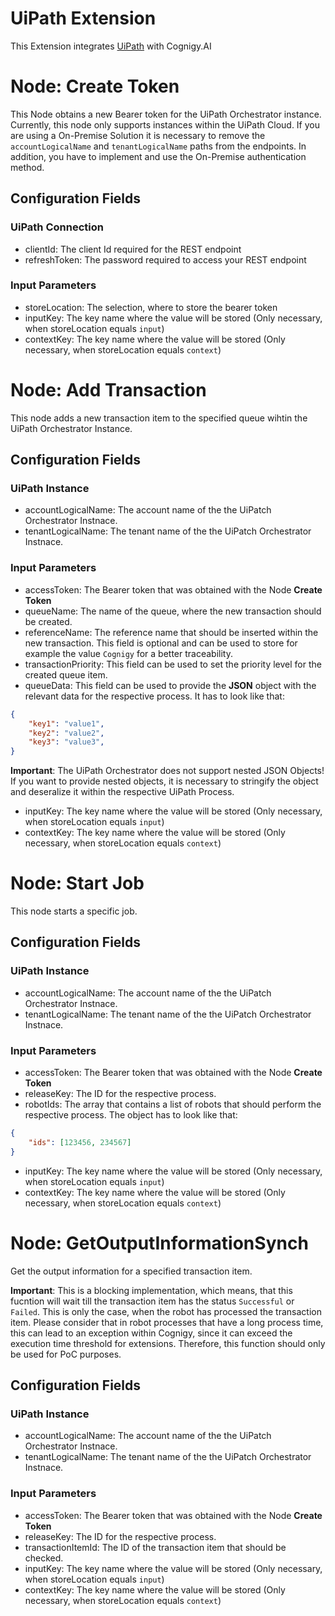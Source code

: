 # UiPath Extension

This Extension integrates [UiPath](https://www.uipath.com/) with Cognigy.AI

# Node: Create Token

This Node obtains a new Bearer token for the UiPath Orchestrator instance. Currently, this node only supports instances within the UiPath Cloud. If you are using a On-Premise Solution it is necessary to remove the `accountLogicalName` and `tenantLogicalName` paths from the endpoints. In addition, you have to implement and use the  On-Premise authentication method.

## Configuration Fields

### **UiPath Connection**

- clientId: The client Id required for the REST endpoint
- refreshToken: The password required to access your REST endpoint

### **Input Parameters**
- storeLocation: The selection, where to store the bearer token
- inputKey: The key name where the value will be stored (Only necessary, when storeLocation equals `input`)
- contextKey: The key name where the value will be stored (Only necessary, when storeLocation equals `context`)


# Node: Add Transaction
This node adds a new transaction item to the specified queue wihtin the UiPath Orchestrator Instance. 

## Configuration Fields

### **UiPath Instance**
- accountLogicalName: The account name of the the UiPatch Orchestrator Instnace.
- tenantLogicalName: The tenant name of the the UiPatch Orchestrator Instnace.

### **Input Parameters**

- accessToken: The Bearer token that was obtained with the Node **Create Token**
- queueName: The name of the queue, where the new transaction should be created.
- referenceName: The reference name that should be inserted within the new transaction. This field is optional and can be used to store for example the value `Cognigy` for a better traceability. 
- transactionPriority: This field can be used to set the priority level for the created queue item.
- queueData: This field can be used to provide the **JSON** object with the relevant data for the respective process. It has to look like that:

``` json
{
    "key1": "value1",
    "key2": "value2",
    "key3": "value3",
}
``` 
**Important**: The UiPath Orchestrator does not support nested JSON Objects! If you want to provide nested objects, it is necessary to stringify the object and deseralize it within the respective UiPath Process.

- inputKey: The key name where the value will be stored (Only necessary, when storeLocation equals `input`)
- contextKey: The key name where the value will be stored (Only necessary, when storeLocation equals `context`)

# Node: Start Job
This node starts a specific job.

## Configuration Fields

### **UiPath Instance**
- accountLogicalName: The account name of the the UiPatch Orchestrator Instnace.
- tenantLogicalName: The tenant name of the the UiPatch Orchestrator Instnace.
### **Input Parameters**
- accessToken: The Bearer token that was obtained with the Node **Create Token**
- releaseKey: The ID for the respective process.
- robotIds: The array that contains a list of robots that should perform the respective process. The object has to look like that:
``` json
{
    "ids": [123456, 234567]
}
``` 
- inputKey: The key name where the value will be stored (Only necessary, when storeLocation equals `input`)
- contextKey: The key name where the value will be stored (Only necessary, when storeLocation equals `context`)


# Node: GetOutputInformationSynch
Get the output information for a specified transaction item.

**Important**: This is a blocking implementation, which means, that this fucntion will wait till the transaction item has the status `Successful` or `Failed`. This is only the case, when the robot has processed the transaction item. Please consider that in robot processes that have a long process time, this can lead to an exception within Cognigy, since it can exceed the execution time threshold for extensions. Therefore, this function should only be used for PoC purposes.

## Configuration Fields

### **UiPath Instance**
- accountLogicalName: The account name of the the UiPatch Orchestrator Instnace.
- tenantLogicalName: The tenant name of the the UiPatch Orchestrator Instnace.

### **Input Parameters**
- accessToken: The Bearer token that was obtained with the Node **Create Token**
- releaseKey: The ID for the respective process.
- transactionItemId: The ID of the transaction item that should be checked.
- inputKey: The key name where the value will be stored (Only necessary, when storeLocation equals `input`)
- contextKey: The key name where the value will be stored (Only necessary, when storeLocation equals `context`)